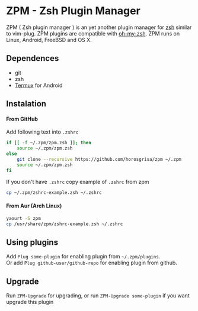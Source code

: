 # ZPM - Zsh Plugin Manager

ZPM ( Zsh plugin manager ) is an yet another plugin manager for
[zsh](http://www.zsh.org/) similar to vim-plug.
ZPM plugins are compatible with [oh-my-zsh](https://github.com/robbyrussell/oh-my-zsh).
ZPM runs on Linux, Android, FreeBSD and OS X.

## Dependences

* git
* zsh
* [Termux](http://termux.com/) for Android

## Instalation

#### From GitHub

Add following text into `.zshrc`

```sh
if [[ -f ~/.zpm/zpm.zsh ]]; then
	source ~/.zpm/zpm.zsh
else
	git clone --recursive https://github.com/horosgrisa/zpm ~/.zpm
	source ~/.zpm/zpm.zsh
fi
```

If you don't have `.zshrc` copy example of `.zshrc` from zpm

```sh
cp ~/.zpm/zshrc-example.zsh ~/.zshrc
```

#### From Aur (Arch Linux)

```sh
yaourt -S zpm
cp /usr/share/zpm/zshrc-example.zsh ~/.zshrc
```

## Using plugins

Add `Plug some-plugin` for enabling plugin from `~/.zpm/plugins`.  
Or add `Plug github-user/github-repo` for enabling plugin from github.

## Upgrade

Run `ZPM-Upgrade` for upgrading, or run `ZPM-Upgrade some-plugin` if you want upgrade this plugin
